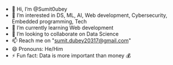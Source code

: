 - 👋 Hi, I’m @Sumit0ubey
- 👀 I’m interested in DS, ML, AI, Web development, Cybersecurity, Embedded programming, Tech
- 🌱 I’m currently learning Web development 
- 💞️ I’m looking to collaborate on Data Science
- 📫 Reach me on "sumit.dubey20317@gmail.com"
- 😄 Pronouns: He/Him 
- ⚡ Fun fact: Data is more important than money 💰 

<!---
Sumit0ubey/Sumit0ubey is a ✨ special ✨ repository because its `README.md` (this file) appears on your GitHub profile.
You can click the Preview link to take a look at your changes.
--->
